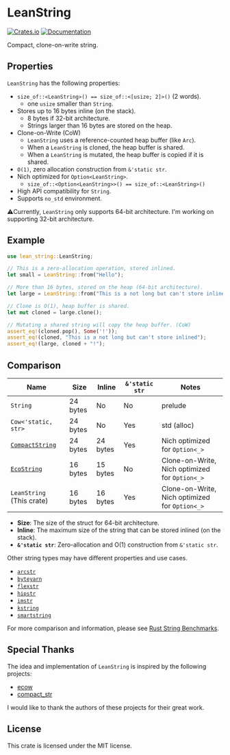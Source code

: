 # LeanString

[![Crates.io](https://img.shields.io/crates/v/lean_string.svg)](https://crates.io/crates/lean_string)
[![Documentation](https://docs.rs/lean_string/badge.svg)](https://docs.rs/lean_string)

Compact, clone-on-write string.

## Properties

`LeanString` has the following properties:

- `size_of::<LeanString>() == size_of::<[usize; 2]>()` (2 words).
  - one `usize` smaller than `String`.
- Stores up to 16 bytes inline (on the stack).
  - 8 bytes if 32-bit architecture.
  - Strings larger than 16 bytes are stored on the heap.
- Clone-on-Write (CoW)
  - `LeanString` uses a reference-counted heap buffer (like `Arc`).
  - When a `LeanString` is cloned, the heap buffer is shared.
  - When a `LeanString` is mutated, the heap buffer is copied if it is shared.
- `O(1)`, zero allocation construction from `&'static str`.
- Nich optimized for `Option<LeanString>`.
  - `size_of::<Option<LeanString>>() == size_of::<LeanString>()`
- High API compatibility for `String`.
- Supports `no_std` environment.

⚠️Currently, `LeanString` only supports 64-bit architecture. I'm working on supporting 32-bit architecture.

## Example

```rust
use lean_string::LeanString;

// This is a zero-allocation operation, stored inlined.
let small = LeanString::from("Hello");

// More than 16 bytes, stored on the heap (64-bit architecture).
let large = LeanString::from("This is a not long but can't store inlined!");

// Clone is O(1), heap buffer is shared.
let mut cloned = large.clone();

// Mutating a shared string will copy the heap buffer. (CoW)
assert_eq!(cloned.pop(), Some('!'));
assert_eq!(cloned, "This is a not long but can't store inlined");
assert_eq!(large, cloned + "!");
```

## Comparison

| Name                                                                                        | Size     | Inline   | `&'static str` | Notes                                          |
| ------------------------------------------------------------------------------------------- | -------- | -------- | -------------- | ---------------------------------------------- |
| `String`                                                                                    | 24 bytes | No       | No             | prelude                                        |
| `Cow<'static, str>`                                                                         | 24 bytes | No       | Yes            | std (alloc)                                    |
| [`CompactString`](https://docs.rs/compact_str/latest/compact_str/struct.CompactString.html) | 24 bytes | 24 bytes | Yes            | Nich optimized for `Option<_>`                 |
| [`EcoString`](https://docs.rs/ecow/latest/ecow/string/struct.EcoString.html)                | 16 bytes | 15 bytes | No             | Clone-on-Write, Nich optimized for `Option<_>` |
| `LeanString` (This crate)                                                                   | 16 bytes | 16 bytes | Yes            | Clone-on-Write, Nich optimized for `Option<_>` |

- **Size**: The size of the struct for 64-bit architecture.
- **Inline**: The maximum size of the string that can be stored inlined (on the stack).
- **`&'static str`**: Zero-allocation and O(1) construction from `&'static str`.

Other string types may have different properties and use cases.

- [`arcstr`](https://crates.io/crates/arcstr)
- [`byteyarn`](https://crates.io/crates/byteyarn)
- [`flexstr`](https://crates.io/crates/flexstr)
- [`hipstr`](https://crates.io/crates/hipstr)
- [`imstr`](https://crates.io/crates/imstr)
- [`kstring`](https://crates.io/crates/kstring)
- [`smartstring`](https://crates.io/crates/smartstring)

For more comparison and information, please see [Rust String Benchmarks](https://github.com/rosetta-rs/string-rosetta-rs).

## Special Thanks

The idea and implementation of `LeanString` is inspired by the following projects:

- [ecow](https://crates.io/crates/ecow)
- [compact_str](https://crates.io/crates/compact_str)

I would like to thank the authors of these projects for their great work.

## License

This crate is licensed under the MIT license.
